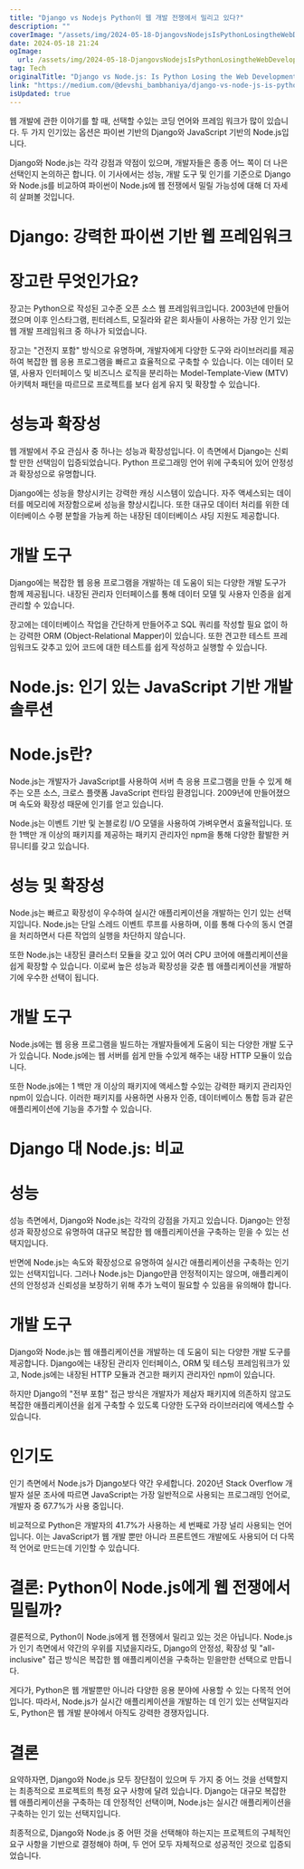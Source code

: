```yaml
---
title: "Django vs Nodejs Python이 웹 개발 전쟁에서 밀리고 있다?"
description: ""
coverImage: "/assets/img/2024-05-18-DjangovsNodejsIsPythonLosingtheWebDevelopmentWar_0.png"
date: 2024-05-18 21:24
ogImage: 
  url: /assets/img/2024-05-18-DjangovsNodejsIsPythonLosingtheWebDevelopmentWar_0.png
tag: Tech
originalTitle: "Django vs Node.js: Is Python Losing the Web Development War?"
link: "https://medium.com/@devshi_bambhaniya/django-vs-node-js-is-python-losing-the-web-development-war-88379d1a6ada"
isUpdated: true
---
```





웹 개발에 관한 이야기를 할 때, 선택할 수있는 코딩 언어와 프레임 워크가 많이 있습니다. 두 가지 인기있는 옵션은 파이썬 기반의 Django와 JavaScript 기반의 Node.js입니다.

Django와 Node.js는 각각 강점과 약점이 있으며, 개발자들은 종종 어느 쪽이 더 나은 선택인지 논의하곤 합니다. 이 기사에서는 성능, 개발 도구 및 인기를 기준으로 Django와 Node.js를 비교하여 파이썬이 Node.js에 웹 전쟁에서 밀릴 가능성에 대해 더 자세히 살펴볼 것입니다.

# Django: 강력한 파이썬 기반 웹 프레임워크

<div class="content-ad"></div>

# 장고란 무엇인가요?

장고는 Python으로 작성된 고수준 오픈 소스 웹 프레임워크입니다. 2003년에 만들어졌으며 이후 인스타그램, 핀터레스트, 모질라와 같은 회사들이 사용하는 가장 인기 있는 웹 개발 프레임워크 중 하나가 되었습니다.

장고는 "건전지 포함" 방식으로 유명하며, 개발자에게 다양한 도구와 라이브러리를 제공하여 복잡한 웹 응용 프로그램을 빠르고 효율적으로 구축할 수 있습니다. 이는 데이터 모델, 사용자 인터페이스 및 비즈니스 로직을 분리하는 Model-Template-View (MTV) 아키텍처 패턴을 따르므로 프로젝트를 보다 쉽게 유지 및 확장할 수 있습니다.

# 성능과 확장성

<div class="content-ad"></div>

웹 개발에서 주요 관심사 중 하나는 성능과 확장성입니다. 이 측면에서 Django는 신뢰할 만한 선택임이 입증되었습니다. Python 프로그래밍 언어 위에 구축되어 있어 안정성과 확장성으로 유명합니다.

Django에는 성능을 향상시키는 강력한 캐싱 시스템이 있습니다. 자주 액세스되는 데이터를 메모리에 저장함으로써 성능을 향상시킵니다. 또한 대규모 데이터 처리를 위한 데이터베이스 수평 분할을 가능케 하는 내장된 데이터베이스 샤딩 지원도 제공합니다.

# 개발 도구

Django에는 복잡한 웹 응용 프로그램을 개발하는 데 도움이 되는 다양한 개발 도구가 함께 제공됩니다. 내장된 관리자 인터페이스를 통해 데이터 모델 및 사용자 인증을 쉽게 관리할 수 있습니다.

<div class="content-ad"></div>

장고에는 데이터베이스 작업을 간단하게 만들어주고 SQL 쿼리를 작성할 필요 없이 하는 강력한 ORM (Object-Relational Mapper)이 있습니다. 또한 견고한 테스트 프레임워크도 갖추고 있어 코드에 대한 테스트를 쉽게 작성하고 실행할 수 있습니다.

# Node.js: 인기 있는 JavaScript 기반 개발 솔루션

# Node.js란?

Node.js는 개발자가 JavaScript를 사용하여 서버 측 응용 프로그램을 만들 수 있게 해주는 오픈 소스, 크로스 플랫폼 JavaScript 런타임 환경입니다. 2009년에 만들어졌으며 속도와 확장성 때문에 인기를 얻고 있습니다.

<div class="content-ad"></div>

Node.js는 이벤트 기반 및 논블로킹 I/O 모델을 사용하여 가벼우면서 효율적입니다. 또한 1백만 개 이상의 패키지를 제공하는 패키지 관리자인 npm을 통해 다양한 활발한 커뮤니티를 갖고 있습니다.

# 성능 및 확장성

Node.js는 빠르고 확장성이 우수하여 실시간 애플리케이션을 개발하는 인기 있는 선택지입니다. Node.js는 단일 스레드 이벤트 루프를 사용하며, 이를 통해 다수의 동시 연결을 처리하면서 다른 작업의 실행을 차단하지 않습니다.

또한 Node.js는 내장된 클러스터 모듈을 갖고 있어 여러 CPU 코어에 애플리케이션을 쉽게 확장할 수 있습니다. 이로써 높은 성능과 확장성을 갖춘 웹 애플리케이션을 개발하기에 우수한 선택이 됩니다.

<div class="content-ad"></div>

# 개발 도구

Node.js에는 웹 응용 프로그램을 빌드하는 개발자들에게 도움이 되는 다양한 개발 도구가 있습니다. Node.js에는 웹 서버를 쉽게 만들 수있게 해주는 내장 HTTP 모듈이 있습니다.

또한 Node.js에는 1 백만 개 이상의 패키지에 액세스할 수있는 강력한 패키지 관리자인 npm이 있습니다. 이러한 패키지를 사용하면 사용자 인증, 데이터베이스 통합 등과 같은 애플리케이션에 기능을 추가할 수 있습니다.

# Django 대 Node.js: 비교

<div class="content-ad"></div>

# 성능

성능 측면에서, Django와 Node.js는 각각의 강점을 가지고 있습니다. Django는 안정성과 확장성으로 유명하여 대규모 복잡한 웹 애플리케이션을 구축하는 믿을 수 있는 선택지입니다.

반면에 Node.js는 속도와 확장성으로 유명하여 실시간 애플리케이션을 구축하는 인기 있는 선택지입니다. 그러나 Node.js는 Django만큼 안정적이지는 않으며, 애플리케이션의 안정성과 신뢰성을 보장하기 위해 추가 노력이 필요할 수 있음을 유의해야 합니다.

# 개발 도구

<div class="content-ad"></div>

Django와 Node.js는 웹 애플리케이션을 개발하는 데 도움이 되는 다양한 개발 도구를 제공합니다. Django에는 내장된 관리자 인터페이스, ORM 및 테스팅 프레임워크가 있고, Node.js에는 내장된 HTTP 모듈과 견고한 패키지 관리자인 npm이 있습니다.

하지만 Django의 "전부 포함" 접근 방식은 개발자가 제삼자 패키지에 의존하지 않고도 복잡한 애플리케이션을 쉽게 구축할 수 있도록 다양한 도구와 라이브러리에 액세스할 수 있습니다.

# 인기도

인기 측면에서 Node.js가 Django보다 약간 우세합니다. 2020년 Stack Overflow 개발자 설문 조사에 따르면 JavaScript는 가장 일반적으로 사용되는 프로그래밍 언어로, 개발자 중 67.7%가 사용 중입니다.

<div class="content-ad"></div>

비교적으로 Python은 개발자의 41.7%가 사용하는 세 번째로 가장 널리 사용되는 언어입니다. 이는 JavaScript가 웹 개발 뿐만 아니라 프론트엔드 개발에도 사용되어 더 다목적 언어로 만드는데 기인할 수 있습니다.

# 결론: Python이 Node.js에게 웹 전쟁에서 밀릴까?

결론적으로, Python이 Node.js에게 웹 전쟁에서 밀리고 있는 것은 아닙니다. Node.js가 인기 측면에서 약간의 우위를 지녔을지라도, Django의 안정성, 확장성 및 "all-inclusive" 접근 방식은 복잡한 웹 애플리케이션을 구축하는 믿을만한 선택으로 만듭니다.

게다가, Python은 웹 개발뿐만 아니라 다양한 응용 분야에 사용할 수 있는 다목적 언어입니다. 따라서, Node.js가 실시간 애플리케이션을 개발하는 데 인기 있는 선택일지라도, Python은 웹 개발 분야에서 아직도 강력한 경쟁자입니다.

<div class="content-ad"></div>

# 결론

요약하자면, Django와 Node.js 모두 장단점이 있으며 두 가지 중 어느 것을 선택할지는 최종적으로 프로젝트의 특정 요구 사항에 달려 있습니다. Django는 대규모 복잡한 웹 애플리케이션을 구축하는 데 안정적인 선택이며, Node.js는 실시간 애플리케이션을 구축하는 인기 있는 선택지입니다.

최종적으로, Django와 Node.js 중 어떤 것을 선택해야 하는지는 프로젝트의 구체적인 요구 사항을 기반으로 결정해야 하며, 두 언어 모두 자체적으로 성공적인 것으로 입증되었습니다.